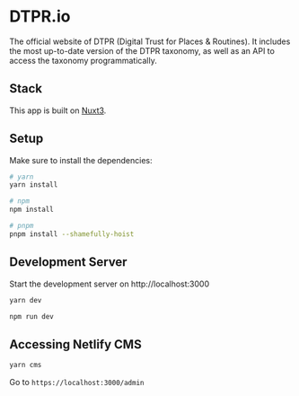# DTPR.io

The official website of DTPR (Digital Trust for Places & Routines). It includes the most up-to-date version of the DTPR taxonomy, as well as an API to access the taxonomy programmatically.

## Stack

This app is built on [Nuxt3](https://v3.nuxtjs.org/).

## Setup

Make sure to install the dependencies:

```bash
# yarn
yarn install

# npm
npm install

# pnpm
pnpm install --shamefully-hoist
```

## Development Server

Start the development server on http://localhost:3000

```bash
yarn dev
```


```bash
npm run dev
```

## Accessing Netlify CMS

```bash
yarn cms
```

Go to `https://localhost:3000/admin`
